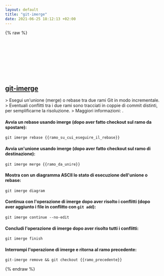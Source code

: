```yaml
---
layout: default
title: "git-imerge"
date: 2021-06-25 18:12:13 +02:00
---
```

{% raw %}
<h2 id="git-imerge">
  <a href="/it/common/git-imerge.html">git-imerge</a> <a href="#git-imerge"><svg class="icon">
    <use href="/assets/images/unicode_sprite.svg#link" />
  </svg></a>
</h2>
> Esegui un'unione (merge) o rebase tra due rami Git in modo incrementale.
> Eventuali conflitti tra i due rami sono tracciati in coppie di commit distinti, per semplificarne la risoluzione.
> Maggiori informazioni: <https://github.com/mhagger/git-imerge>.

#### Avvia un rebase usando imerge (dopo aver fatto checkout sul ramo da spostare):
```shell
git imerge rebase {{ramo_su_cui_eseguire_il_rebase}}
```
#### Avvia un'unione usando imerge (dopo aver fatto checkout sul ramo di destinazione):
```shell
git imerge merge {{ramo_da_unire}}
```
#### Mostra con un diagramma ASCII lo stato di esecuzione dell'unione o rebase:
```shell
git imerge diagram
```
#### Continua con l'operazione di imerge dopo aver risolto i conflitti (dopo aver aggiunto i file in conflitto con `git add`):
```shell
git imerge continue --no-edit
```
#### Concludi l'operazione di imerge dopo aver risolto tutti i conflitti:
```shell
git imerge finish
```
#### Interrompi l'operazione di imerge e ritorna al ramo precedente:
```shell
git-imerge remove && git checkout {{ramo_precedente}}
```
{% endraw %}